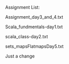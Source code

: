 Assignment List:

Assignment_day3_and_4.txt

Scala_fundmentals-day1.txt

scala_class-day2.txt

sets_mapsFlatmapsDay5.txt

Just a change
